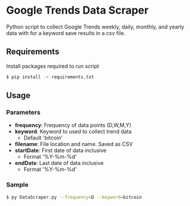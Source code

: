 # Google Trends Data Scraper
Python script to collect Google Trends weekly, daily, monthly, and yearly data with for a keyword save results in a csv file.

## Requirements
Install packages required to run script
```bash
$ pip install -r requirements.txt
```
## Usage
### Parameters
* **frequency**: Frequency of data points (D,W,M,Y)
* **keyword**: Keyword to used to collect trend data
    * Default 'bitcoin'
* **filename**: File location and name. Saved as CSV
* **startDate**: First date of data inclusive
    * Format '%Y-%m-%d'
* **endDate**: Last date of data inclusive
    * Format '%Y-%m-%d'
### Sample
```bash
$ py DataScraper.py --frequency=D --keyword=bitcoin
```

